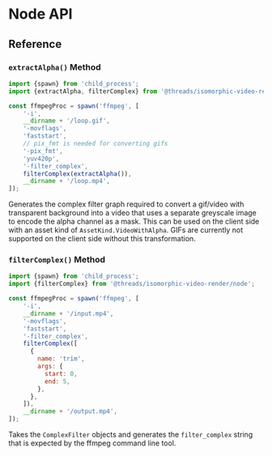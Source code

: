 # Node API


## Reference

### `extractAlpha()` Method

```js
import {spawn} from 'child_process';
import {extractAlpha, filterComplex} from '@threads/isomorphic-video-render/node';

const ffmpegProc = spawn('ffmpeg', [
    '-i',
    __dirname + '/loop.gif',
    '-movflags',
    'faststart',
    // pix_fmt is needed for converting gifs
    '-pix_fmt',
    'yuv420p',
    '-filter_complex',
    filterComplex(extractAlpha()),
    __dirname + '/loop.mp4',
]);
```

Generates the complex filter graph required to convert a gif/video with transparent background into a video that uses a separate greyscale image to encode the alpha channel as a mask. This can be used on the client side with an asset kind of `AssetKind.VideoWithAlpha`. GIFs are currently not supported on the client side without this transformation.


### `filterComplex()` Method

```js
import {spawn} from 'child_process';
import {filterComplex} from '@threads/isomorphic-video-render/node';

const ffmpegProc = spawn('ffmpeg', [
    '-i',
    __dirname + '/input.mp4',
    '-movflags',
    'faststart',
    '-filter_complex',
    filterComplex([
      {
        name: 'trim',
        args: {
          start: 0,
          end: 5,
        },
      },
    ]),
    __dirname + '/output.mp4',
]);
```

Takes the `ComplexFilter` objects and generates the `filter_complex` string that is expected by the ffmpeg command line tool.
